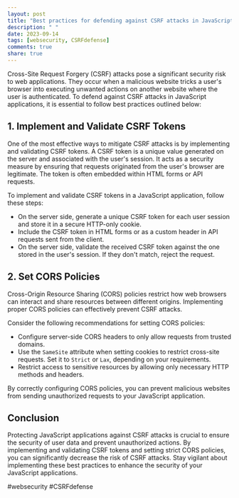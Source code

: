 ```yaml
---
layout: post
title: "Best practices for defending against CSRF attacks in JavaScript applications"
description: " "
date: 2023-09-14
tags: [websecurity, CSRFdefense]
comments: true
share: true
---
```


Cross-Site Request Forgery (CSRF) attacks pose a significant security risk to web applications. They occur when a malicious website tricks a user's browser into executing unwanted actions on another website where the user is authenticated. To defend against CSRF attacks in JavaScript applications, it is essential to follow best practices outlined below:

## 1. Implement and Validate CSRF Tokens

One of the most effective ways to mitigate CSRF attacks is by implementing and validating CSRF tokens. A CSRF token is a unique value generated on the server and associated with the user's session. It acts as a security measure by ensuring that requests originated from the user's browser are legitimate. The token is often embedded within HTML forms or API requests.

To implement and validate CSRF tokens in a JavaScript application, follow these steps:

- On the server side, generate a unique CSRF token for each user session and store it in a secure HTTP-only cookie.
- Include the CSRF token in HTML forms or as a custom header in API requests sent from the client.
- On the server side, validate the received CSRF token against the one stored in the user's session. If they don't match, reject the request.

## 2. Set CORS Policies

Cross-Origin Resource Sharing (CORS) policies restrict how web browsers can interact and share resources between different origins. Implementing proper CORS policies can effectively prevent CSRF attacks.

Consider the following recommendations for setting CORS policies:

- Configure server-side CORS headers to only allow requests from trusted domains.
- Use the `SameSite` attribute when setting cookies to restrict cross-site requests. Set it to `Strict` or `Lax`, depending on your requirements.
- Restrict access to sensitive resources by allowing only necessary HTTP methods and headers.

By correctly configuring CORS policies, you can prevent malicious websites from sending unauthorized requests to your JavaScript application.

## Conclusion

Protecting JavaScript applications against CSRF attacks is crucial to ensure the security of user data and prevent unauthorized actions. By implementing and validating CSRF tokens and setting strict CORS policies, you can significantly decrease the risk of CSRF attacks. Stay vigilant about implementing these best practices to enhance the security of your JavaScript applications.

#websecurity #CSRFdefense